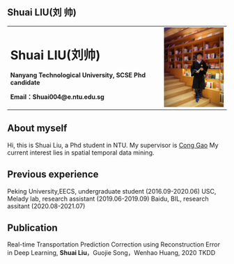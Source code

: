 ## Shuai LIU(刘 帅)

<table border="0">
  <tr>
    <td width="70%">
      <h1>Shuai LIU(刘帅)</h1>
      <p><b>Nanyang Technological University, SCSE Phd candidate</b></p>
      <p><b>Email：Shuai004@e.ntu.edu.sg</b></p>
    </td>
    <td width="30%">
      <img src="/mmexport1594121939607.jpg" width="100%">      
    </td>
  </tr>
</table>

## About myself
Hi, this is Shuai Liu, a Phd student in NTU. My supervisor is [Cong Gao](https://personal.ntu.edu.sg/gaocong/) My current interest lies in spatial temporal data mining.

## Previous experience
Peking University,EECS, undergraduate student                                       (2016.09-2020.06)
USC, Melady lab, research assistant                                                 (2019.06-2019.09)
Baidu, BIL, research assitant                                                       (2020.08-2021.07)

## Publication
Real-time Transportation Prediction Correction using Reconstruction Error in Deep Learning, **Shuai Liu**，Guojie Song，Wenhao Huang, 2020 TKDD


